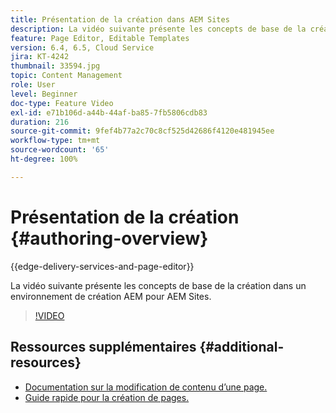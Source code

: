 ```yaml
---
title: Présentation de la création dans AEM Sites
description: La vidéo suivante présente les concepts de base de la création dans un environnement de création AEM. Il s’appuie sur la console Sites.
feature: Page Editor, Editable Templates
version: 6.4, 6.5, Cloud Service
jira: KT-4242
thumbnail: 33594.jpg
topic: Content Management
role: User
level: Beginner
doc-type: Feature Video
exl-id: e71b106d-a44b-44af-ba85-7fb5806cdb83
duration: 216
source-git-commit: 9fef4b77a2c70c8cf525d42686f4120e481945ee
workflow-type: tm+mt
source-wordcount: '65'
ht-degree: 100%

---
```


# Présentation de la création {#authoring-overview}

{{edge-delivery-services-and-page-editor}}

La vidéo suivante présente les concepts de base de la création dans un environnement de création AEM pour AEM Sites.

>[!VIDEO](https://video.tv.adobe.com/v/33594?quality=12&learn=on)

## Ressources supplémentaires {#additional-resources}

* [Documentation sur la modification de contenu d’une page.](https://experienceleague.adobe.com/docs/experience-manager-cloud-service/sites/authoring/fundamentals/editing-content.html?lang=fr)
* [Guide rapide pour la création de pages.](https://experienceleague.adobe.com/docs/experience-manager-cloud-service/sites/authoring/getting-started/quick-start.html?lang=fr)
